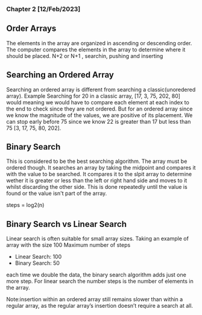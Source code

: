 ### Chapter 2 [12/Feb/2023]

## Order Arrays
The elements in the array are organized in ascending or descending order.
The computer compares the elements in the array to determine where it should be placed.
N+2 or N+1 , searchin, pushing and inserting

## Searching an Ordered Array
Searching an ordered array is different from searching a classic(unoredered array). 
Example
Searching for 20 in a classic array, [17, 3, 75, 202, 80] would meaning we would have to compare each element at each index to the end to check since they are not ordered. But for an ordered array since we know the magnitude of the values, we are positive of its placement.
We can stop early before 75 since we know 22 is greater than 17 but less than 75 [3, 17, 75, 80, 202].

## Binary Search 
This is considered to be the best searching algorithm. The array must be ordered though. It searches an array by taking the midpoint and compares it with the value to be searched. It compares it to the slpit array to determine wether it is greater or less than the left or right hand side and moves to it whilst discarding the other side. This is done repeatedly until the value is found or the value isn't part of the array.

steps = log2(n)


## Binary Search vs Linear Search
Linear search is often suitable for small array sizes.
Taking an example of array with the size 100
Maximum number of steps
- Linear Search: 100
- Binary Search: 50

each time we double the data, the binary search algorithm adds just one more step. For linear search the number steps is the number of elements in the array.

Note:insertion within an ordered array still remains slower than within a regular array, as the regular array’s insertion doesn’t require a search at all.